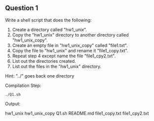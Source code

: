 ## Question 1
Write a shell script that does the following:
1. Create a directory called "hw1_unix".  
2. Copy the "hw1_unix" directory to another directory called "hw1_unix_copy".  
3. Create an empty file in "hw1_unix_copy" called "file1.txt".
4. Copy the file to "hw1_unix" and rename it "file1_copy.txt".
5. Repeat step 4 except name the file "file1_cpy2.txt".
6. List out the directories created.
7. List out the files in the "hw1_unix" directory.

Hint: "../" goes back one directory

Compilation Step:

	./Q1.sh

Output:

hw1_unix  hw1_unix_copy  Q1.sh  README.md
file1_copy.txt  file1_cpy2.txt

